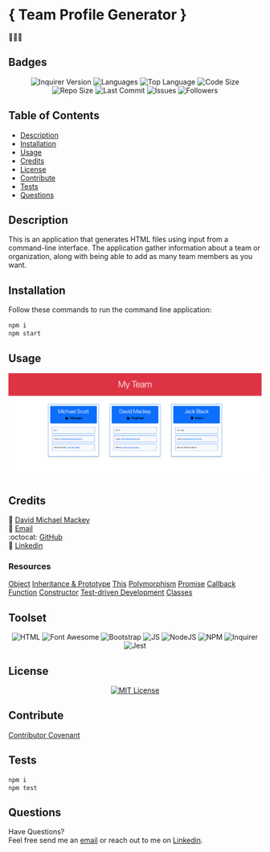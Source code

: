 
# { Team Profile Generator }
👨🏻‍💼
## Badges

<p align="center">
<img src="https://img.shields.io/github/package-json/dependency-version/davidmichaelmackey/team-profile-generator/inquirer?color=CC3534&style=for-the-badge&logo=npm" alt="Inquirer Version" />
<img src="https://img.shields.io/github/languages/count/davidmichaelmackey/team-profile-generator?color=FF9AA2&style=for-the-badge" alt="Languages" />
<img src="https://img.shields.io/github/languages/top/davidmichaelmackey/team-profile-generator?color=FFB7B2&style=for-the-badge" alt="Top Language" />
<img src="https://img.shields.io/github/languages/code-size/davidmichaelmackey/team-profile-generator?color=FFDAC1&style=for-the-badge" alt="Code Size" /><br>
<img src="https://img.shields.io/github/repo-size/davidmichaelmackey/team-profile-generator?color=E2F0CB&style=for-the-badge" alt="Repo Size" />
<img src="https://img.shields.io/github/last-commit/davidmichaelmackey/team-profile-generator?color=B5EAD7&style=for-the-badge" alt="Last Commit" />
<img src="https://img.shields.io/github/issues/davidmichaelmackey/team-profile-generator?color=C7CEEA&style=for-the-badge" alt="Issues" />
<img src="https://img.shields.io/github/followers/davidmichaelmackey?style=for-the-badge" alt="Followers" />
</p>

## Table of Contents

- [Description](#description)
- [Installation](#installation)
- [Usage](#usage)
- [Credits](#credits)
- [License](#license)
- [Contribute](#contribute)
- [Tests](#tests)
- [Questions](#questions)

## Description
This is an application that generates HTML files using input from a command-line interface. The application gather information about a team or organization, along with being able to add as many team members as you want.

## Installation
Follow these commands to run the command line application:  

    npm i
    npm start

## Usage

  ![Usage](assets/images/screenshot.png)
  

## Credits

:bust_in_silhouette: [David Michael Mackey](https://www.notion.so/davidmackey/David-Mackey-a59ce61a996840d6a933e3b135673467)<br>
:email: [Email](mailto:davidmackey@hey.com)<br>
:octocat: [GitHub](https://github.com/davidmichaelmackey/)<br>
:briefcase: [Linkedin](https://linkedin.com/in/davidmichaelmackey/)<br>

### Resources

  [Object](https://developer.mozilla.org/en-US/docs/Web/JavaScript/Reference/Global_Objects/Object)
  [Inheritance & Prototype](https://developer.mozilla.org/en-US/docs/Web/JavaScript/Inheritance_and_the_prototype_chain)
  [This](https://developer.mozilla.org/en-US/docs/Web/JavaScript/Reference/Operators/this)
  [Polymorphism](https://en.wikipedia.org/wiki/Polymorphism_(computer_science))
  [Promise](https://developer.mozilla.org/en-US/docs/Web/JavaScript/Reference/Global_Objects/Promise)
  [Callback Function](https://developer.mozilla.org/en-US/docs/Glossary/Callback_function)
  [Constructor](https://developer.mozilla.org/en-US/docs/Web/JavaScript/Reference/Classes/constructor)
  [Test-driven Development](https://en.wikipedia.org/wiki/Test-driven_development)
  [Classes](https://developer.mozilla.org/en-US/docs/Web/JavaScript/Reference/Classes)

## Toolset

<p align="center"><img src="https://img.shields.io/badge/-HTML-grey?style=for-the-badge"  alt="HTML" />
      <img src="https://img.shields.io/badge/-Font Awesome-grey?style=for-the-badge"  alt="Font Awesome" />
      <img src="https://img.shields.io/badge/-Bootstrap-grey?style=for-the-badge"  alt="Bootstrap" />
      <img src="https://img.shields.io/badge/-JS-grey?style=for-the-badge"  alt="JS" />
      <img src="https://img.shields.io/badge/-NodeJS-grey?style=for-the-badge"  alt="NodeJS" />
      <img src="https://img.shields.io/badge/-NPM-grey?style=for-the-badge"  alt="NPM" />
      <img src="https://img.shields.io/badge/-Inquirer-grey?style=for-the-badge"  alt="Inquirer" />
      <img src="https://img.shields.io/badge/-Jest-grey?style=for-the-badge"  alt="Jest" />
      
</p>

## License
<p align = "center">
  <a href="https://opensource.org/licenses/MIT"><img src="https://img.shields.io/badge/License-MIT-A31F34?style=for-the-badge" alt="MIT License"/></a>
</p>

## Contribute

[Contributor Covenant](https://www.contributor-covenant.org/)

## Tests

    npm i
    npm test

## Questions

Have Questions?
<br>
Feel free send me an [email](mailto:davidmackey@hey.com) or reach out to me on [Linkedin](https://linkedin.com/in/davidmichaelmackey/).